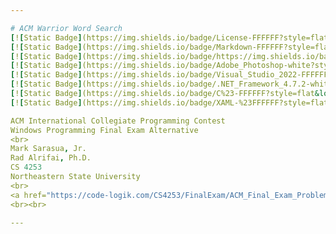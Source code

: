 ```yaml
---

# ACM Warrior Word Search
[![Static Badge](https://img.shields.io/badge/License-FFFFFF?style=flat&logoColor=%23FFFFFF&label=MIT&labelColor=%23750014&color=%23111111)](https://github.com/code-logik/acm-warrior-word-search#)
[![Static Badge](https://img.shields.io/badge/Markdown-FFFFFF?style=flat&logo=markdown&logoColor=%23FFFFFF&labelColor=%23111111&color=%23499BEA)](https://commonmark.org/)
[![Static Badge](https://img.shields.io/badge/https://img.shields.io/badge/readme%20style-standard-brightgreen.svg?style=flat&label=README&labelColor=%23111111)](https://github.com/RichardLitt/standard-readme)
[![Static Badge](https://img.shields.io/badge/Adobe_Photoshop-white?style=flat&logo=adobephotoshop&logoColor=%23FFFFFF&labelColor=%23111111&color=%2331A8FF)](https://www.adobe.com/products/photoshop.html)
[![Static Badge](https://img.shields.io/badge/Visual_Studio_2022-FFFFFF?style=flat&logo=visualstudio&logoColor=%23FFFFFF&labelColor=%23111111&color=%235C2D91)](https://visualstudio.microsoft.com/)
[![Static Badge](https://img.shields.io/badge/.NET_Framework_4.7.2-white?style=flat&logo=dotnet&logoColor=%23FFFFFF&labelColor=%23111111&color=%23512BD4)](https://dotnet.microsoft.com/)
[![Static Badge](https://img.shields.io/badge/C%23-FFFFFF?style=flat&logo=csharp&logoColor=%23FFFFFF&labelColor=%23111111&color=%23512BD4)](https://learn.microsoft.com/en-us/dotnet/csharp/)
[![Static Badge](https://img.shields.io/badge/XAML-%23FFFFFF?style=flat&logo=xaml&logoColor=%23FFFFFF&labelColor=%23111111&color=%230C54C2)](https://learn.microsoft.com/en-us/dotnet/desktop/wpf/advanced/xaml-in-wpf?view=netframeworkdesktop-4.8)

ACM International Collegiate Programming Contest  
Windows Programming Final Exam Alternative  
<br>
Mark Sarasua, Jr.  
Rad Alrifai, Ph.D.  
CS 4253  
Northeastern State University  
<br>
<a href="https://code-logik.com/CS4253/FinalExam/ACM_Final_Exam_Problem.mp4" target="_blank">ACM Warrior Word Search Demo</a>  
<br><br>

---
```

